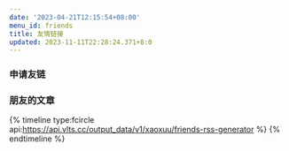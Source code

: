 ```yaml
---
date: '2023-04-21T12:15:54+08:00'
menu_id: friends
title: 友情链接
updated: 2023-11-11T22:28:24.371+8:0
---
```

<div id="friend-content" class="friend-content"></div>
<link rel="stylesheet" href="https://unpkg.com/qexo-friends/friends.css"/>
<script src="https://unpkg.com/qexo-friends/Stellar/friends.js"></script>
<script>loadQexoFriends("friend-content", "https://qexo.giize.com")</script>

### 申请友链

<div id="friends-api"></div>
<script src="https://unpkg.com/qexo-friends/friends-api.js"></script>
<script>qexo_friend_api("friends-api","https://qexo.giize.com","");</script>

### 朋友的文章

{% timeline type:fcircle api:https://api.vlts.cc/output_data/v1/xaoxuu/friends-rss-generator %}
{% endtimeline %}

